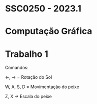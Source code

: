 # SSC0250 - 2023.1
# Computação Gráfica

# Trabalho 1
Comandos:

<-, -> = Rotação do Sol

W, A, S, D = Movimentação do peixe

Z, X -> Escala do peixe
